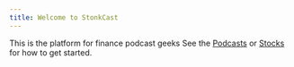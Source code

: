 ```yaml
---
title: Welcome to StonkCast
---
```


This is the platform for finance podcast geeks
See the [Podcasts](/Podcasts) or [Stocks](/Stocks)  for how to get started.
